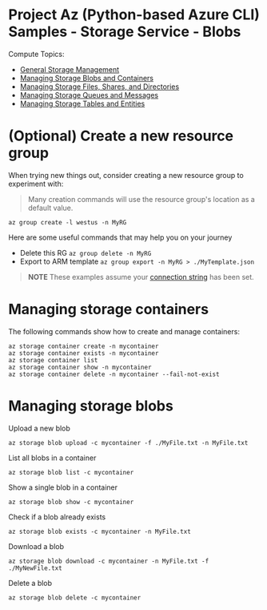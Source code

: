 # Project Az (Python-based Azure CLI) Samples - Storage Service - Blobs

Compute Topics:
* [General Storage Management](management.md)
* [Managing Storage Blobs and Containers](blobs.md)
* [Managing Storage Files, Shares, and Directories](files.md)
* [Managing Storage Queues and Messages](queues.md)
* [Managing Storage Tables and Entities](tables.md)

# (Optional) Create a new resource group
When trying new things out, consider creating a new resource group to experiment with:
> Many creation commands will use the resource group's location as a default value.
```
az group create -l westus -n MyRG
```

Here are some useful commands that may help you on your journey
* Delete this RG `az group delete -n MyRG`
* Export to ARM template `az group export -n MyRG > ./MyTemplate.json`

> **NOTE** These examples assume your [connection string](management.md) has been set.

# Managing storage containers

The following commands show how to create and manage containers:
```
az storage container create -n mycontainer
az storage container exists -n mycontainer
az storage container list
az storage container show -n mycontainer
az storage container delete -n mycontainer --fail-not-exist
```

# Managing storage blobs

Upload a new blob
```
az storage blob upload -c mycontainer -f ./MyFile.txt -n MyFile.txt
```

List all blobs in a container
```
az storage blob list -c mycontainer
```

Show a single blob in a container
```
az storage blob show -c mycontainer
```

Check if a blob already exists
```
az storage blob exists -c mycontainer -n MyFile.txt
```

Download a blob
```
az storage blob download -c mycontainer -n MyFile.txt -f ./MyNewFile.txt
```

Delete a blob
```
az storage blob delete -c mycontainer
```

